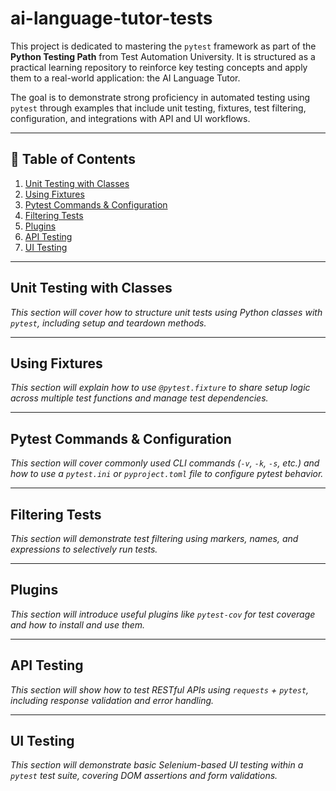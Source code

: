 # ai-language-tutor-tests

This project is dedicated to mastering the `pytest` framework as part of the **Python Testing Path** from Test Automation University. It is structured as a practical learning repository to reinforce key testing concepts and apply them to a real-world application: the AI Language Tutor.

The goal is to demonstrate strong proficiency in automated testing using `pytest` through examples that include unit testing, fixtures, test filtering, configuration, and integrations with API and UI workflows.

---

## 📘 Table of Contents

1. [Unit Testing with Classes](#unit-testing-with-classes)  
2. [Using Fixtures](#using-fixtures)  
3. [Pytest Commands & Configuration](#pytest-commands--configuration)  
4. [Filtering Tests](#filtering-tests)  
5. [Plugins](#plugins)  
6. [API Testing](#api-testing)  
7. [UI Testing](#ui-testing)

---

## Unit Testing with Classes

_This section will cover how to structure unit tests using Python classes with `pytest`, including setup and teardown methods._

---

## Using Fixtures

_This section will explain how to use `@pytest.fixture` to share setup logic across multiple test functions and manage test dependencies._

---

## Pytest Commands & Configuration

_This section will cover commonly used CLI commands (`-v`, `-k`, `-s`, etc.) and how to use a `pytest.ini` or `pyproject.toml` file to configure pytest behavior._

---

## Filtering Tests

_This section will demonstrate test filtering using markers, names, and expressions to selectively run tests._

---

## Plugins

_This section will introduce useful plugins like `pytest-cov` for test coverage and how to install and use them._

---

## API Testing

_This section will show how to test RESTful APIs using `requests` + `pytest`, including response validation and error handling._

---

## UI Testing

_This section will demonstrate basic Selenium-based UI testing within a `pytest` test suite, covering DOM assertions and form validations._
